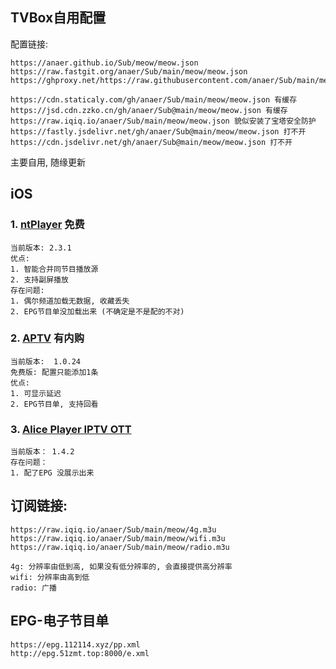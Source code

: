 ## TVBox自用配置

配置链接:

```
https://anaer.github.io/Sub/meow/meow.json
https://raw.fastgit.org/anaer/Sub/main/meow/meow.json
https://ghproxy.net/https://raw.githubusercontent.com/anaer/Sub/main/meow/meow.json

https://cdn.staticaly.com/gh/anaer/Sub/main/meow/meow.json 有缓存
https://jsd.cdn.zzko.cn/gh/anaer/Sub@main/meow/meow.json 有缓存
https://raw.iqiq.io/anaer/Sub/main/meow/meow.json 貌似安装了宝塔安全防护
https://fastly.jsdelivr.net/gh/anaer/Sub@main/meow/meow.json 打不开
https://cdn.jsdelivr.net/gh/anaer/Sub@main/meow/meow.json 打不开
```

主要自用, 随缘更新

## iOS

### 1. [ntPlayer](https://apps.apple.com/cn/app/ntplayer/id1613758141) 免费
```
当前版本: 2.3.1 
优点: 
1. 智能合并同节目播放源 
2. 支持副屏播放
存在问题:  
1. 偶尔频道加载无数据, 收藏丢失 
2. EPG节目单没加载出来 (不确定是不是配的不对)
```

### 2. [APTV](https://apps.apple.com/cn/app/aptv/id1630403500) 有内购
```
当前版本:  1.0.24
免费版: 配置只能添加1条
优点: 
1. 可显示延迟
2. EPG节目单, 支持回看
```

### 3. [Alice Player IPTV OTT](https://apps.apple.com/cn/app/id1594670709)
```
当前版本： 1.4.2
存在问题：
1. 配了EPG 没展示出来
```

## 订阅链接:

```
https://raw.iqiq.io/anaer/Sub/main/meow/4g.m3u
https://raw.iqiq.io/anaer/Sub/main/meow/wifi.m3u
https://raw.iqiq.io/anaer/Sub/main/meow/radio.m3u

4g: 分辨率由低到高, 如果没有低分辨率的, 会直接提供高分辨率
wifi: 分辨率由高到低
radio: 广播
```

## EPG-电子节目单

```
https://epg.112114.xyz/pp.xml
http://epg.51zmt.top:8000/e.xml
```
